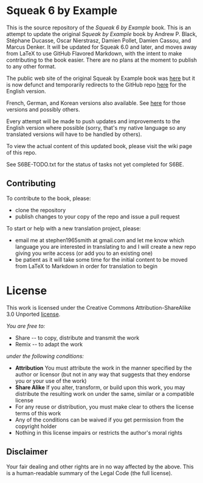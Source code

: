 # Squeak 6 by Example
This is the source repository of the *Squeak 6 by Example* book. This is an attempt to update the original *Squeak by Example* book by Andrew P. Black, Stéphane Ducasse, Oscar Nierstrasz, Damien Pollet, Damien Cassou, and Marcus Denker. It will be updated for Squeak 6.0 and later, and moves away from LaTeX to use GitHub Flavored Markdown, with the intent to make contributing to the book easier. There are no plans at the moment to publish to any other format.

The public web site of the original Squeak by Example book was [here](http://squeakbyexample.org/) but it is now defunct and temporarily redirects to the GitHub repo [here](https://github.com/SquareBracketAssociates/SqueakByExample-english) for the English version.

French, German, and Korean versions also available. See [here](http://github.com/SquareBracketAssociates/) for those versions and possibly others.

Every attempt will be made to push updates and improvements to the English version where possible (sorry, that's my native language so any translated versions will have to be handled by others).

To view the actual content of this updated book, please visit the wiki page of this repo.

See S6BE-TODO.txt for the status of tasks not yet completed for S6BE.

## Contributing

To contribute to the book, please:

- clone the repository
- publish changes to your copy of the repo and issue a pull request

To start or help with a new translation project, please:

- email me at stephen1965smith at gmail.com and let me know which language you are interested in translating to and I will create a new repo giving you write access (or add you to an existing one)
- be patient as it will take some time for the initial content to be moved from LaTeX to Markdown in order for translation to begin

# License

This work is licensed under the Creative Commons Attribution-ShareAlike 3.0 Unported [license](http://creativecommons.org/licenses/by-sa/3.0/).

_You are free to:_

- Share -- to copy, distribute and transmit the work
- Remix -- to adapt the work

_under the following conditions:_

- **Attribution** You must attribute the work in the manner specified by the author or licensor (but not in any way that suggests that they endorse you or your use of the work)
- **Share Alike** If you alter, transform, or build upon this work, you may distribute the resulting work on under the same, similar or a compatible license
- For any reuse or distribution, you must make clear to others the license terms of this work
- Any of the conditions can be waived if you get permission from the copyright holder
- Nothing in this license impairs or restricts the author's moral rights

## Disclaimer

Your fair dealing and other rights are in no way affected by the above. This is a human-readable summary of the Legal Code (the full license).

